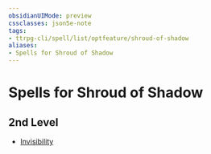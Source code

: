 ```yaml
---
obsidianUIMode: preview
cssclasses: json5e-note
tags:
- ttrpg-cli/spell/list/optfeature/shroud-of-shadow
aliases:
- Spells for Shroud of Shadow
---
```

# Spells for Shroud of Shadow

## 2nd Level

- [Invisibility](/3-Mechanics/CLI/Compendium/spells/invisibility.md "PHB")